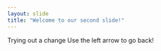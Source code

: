 ```yaml
---
layout: slide
title: "Welcome to our second slide!"
---
```

Trying out a change
Use the left arrow to go back!

